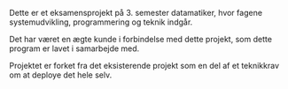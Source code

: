 
Dette er et eksamensprojekt på 3. semester datamatiker, hvor fagene systemudvikling, programmering og teknik indgår.

Det har været en ægte kunde i forbindelse med dette projekt, som dette program er lavet i samarbejde med.

Projektet er forket fra det eksisterende projekt som en del af et teknikkrav om at deploye det hele selv.
